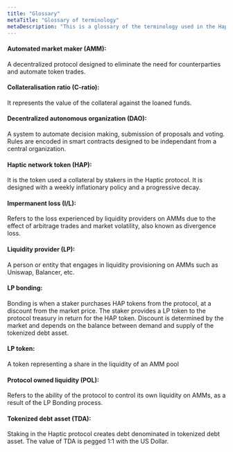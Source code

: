 ```yaml
---
title: "Glossary"
metaTitle: "Glossary of terminology"
metaDescription: "This is a glossary of the terminology used in the Haptic protocol."
---
```


#### Automated market maker (AMM):

A decentralized protocol designed to eliminate the need for counterparties and automate token trades.

#### Collateralisation ratio (C-ratio):

It represents the value of the collateral against the loaned funds.

#### Decentralized autonomous organization (DAO):

A system to automate decision making, submission of proposals and voting. Rules are encoded in smart contracts designed to be independant from a central organization.

#### Haptic network token (HAP):

It is the token used a collateral by stakers in the Haptic protocol. It is designed with a weekly inflationary policy and a progressive decay.

#### Impermanent loss (I/L):

Refers to the loss experienced by liquidity providers on AMMs due to the effect of arbitrage trades and market volatility, also known as divergence loss.

#### Liquidity provider (LP):

A person or entity that engages in liquidity provisioning on AMMs such as Uniswap, Balancer, etc.

#### LP bonding:

Bonding is when a staker purchases HAP tokens from the protocol, at a discount from the market price. The staker provides a LP token to the protocol treasury in return for the HAP token. Discount is determined by the market and depends on the balance between demand and supply of the tokenized debt asset.  

#### LP token:

A token representing a share in the liquidity of an AMM pool

#### Protocol owned liquidity (POL):

Refers to the ability of the protocol to control its own liquidity on AMMs, as a result of the LP Bonding process.

#### Tokenized debt asset (TDA):

Staking in the Haptic protocol creates debt denominated in tokenized debt asset. The value of TDA is pegged 1:1 with the US Dollar.